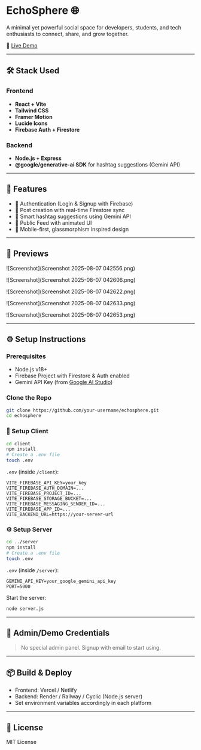 # EchoSphere 🌐

A minimal yet powerful social space for developers, students, and tech enthusiasts to connect, share, and grow together.

🔗 [Live Demo](https://eco-sphere-2btb.vercel.app/)

---

## 🛠️ Stack Used

### Frontend
- **React + Vite**
- **Tailwind CSS**
- **Framer Motion**
- **Lucide Icons**
- **Firebase Auth + Firestore**

### Backend
- **Node.js + Express**
- **@google/generative-ai SDK** for hashtag suggestions (Gemini API)

---

## 🚀 Features

- 🔐 Authentication (Login & Signup with Firebase)
- 📝 Post creation with real-time Firestore sync
- 🔖 Smart hashtag suggestions using Gemini API
- 💬 Public Feed with animated UI
- 🌙 Mobile-first, glassmorphism inspired design

---

## 📸 Previews

![Screenshot](Screenshot 2025-08-07 042556.png)

![Screenshot](Screenshot 2025-08-07 042606.png)

![Screenshot](Screenshot 2025-08-07 042622.png)

![Screenshot](Screenshot 2025-08-07 042633.png)

![Screenshot](Screenshot 2025-08-07 042653.png)

---

## ⚙️ Setup Instructions

### Prerequisites
- Node.js v18+
- Firebase Project with Firestore & Auth enabled
- Gemini API Key (from [Google AI Studio](https://makersuite.google.com/))

### Clone the Repo

```bash
git clone https://github.com/your-username/echosphere.git
cd echosphere
```

### 🔧 Setup Client

```bash
cd client
npm install
# Create a .env file
touch .env
```

`.env` (inside `/client`):
```
VITE_FIREBASE_API_KEY=your_key
VITE_FIREBASE_AUTH_DOMAIN=...
VITE_FIREBASE_PROJECT_ID=...
VITE_FIREBASE_STORAGE_BUCKET=...
VITE_FIREBASE_MESSAGING_SENDER_ID=...
VITE_FIREBASE_APP_ID=...
VITE_BACKEND_URL=https://your-server-url
```

### ⚙️ Setup Server

```bash
cd ../server
npm install
# Create a .env file
touch .env
```

`.env` (inside `/server`):
```
GEMINI_API_KEY=your_google_gemini_api_key
PORT=5000
```

Start the server:
```bash
node server.js
```

---

## 👤 Admin/Demo Credentials

> No special admin panel. Signup with email to start using.

---

## 📦 Build & Deploy

- Frontend: Vercel / Netlify
- Backend: Render / Railway / Cyclic (Node.js server)
- Set environment variables accordingly in each platform

---

## 📄 License

MIT License
